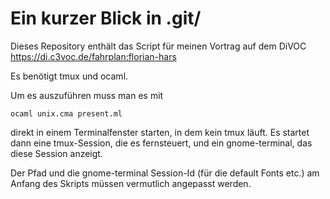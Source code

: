 Ein kurzer Blick in .git/
=========================

Dieses Repository enthält das Script für meinen Vortrag auf dem DiVOC
https://di.c3voc.de/fahrplan:florian-hars

Es benötigt tmux und ocaml.

Um es auszuführen muss man es mit

```
ocaml unix.cma present.ml
```

direkt in einem Terminalfenster starten, in dem kein tmux läuft. Es
startet dann eine tmux-Session, die es fernsteuert, und ein
gnome-terminal, das diese Session anzeigt.

Der Pfad und die gnome-terminal Session-Id (für die default Fonts
etc.) am Anfang des Skripts müssen vermutlich angepasst werden.
